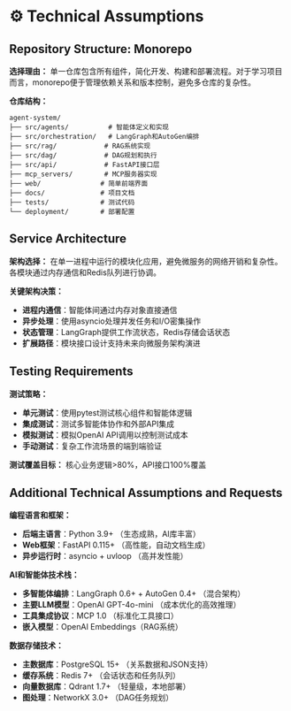 # ⚙️ Technical Assumptions

## Repository Structure: Monorepo

**选择理由：** 单一仓库包含所有组件，简化开发、构建和部署流程。对于学习项目而言，monorepo便于管理依赖关系和版本控制，避免多仓库的复杂性。

**仓库结构：**
```
agent-system/
├── src/agents/          # 智能体定义和实现
├── src/orchestration/   # LangGraph和AutoGen编排
├── src/rag/            # RAG系统实现
├── src/dag/            # DAG规划和执行
├── src/api/            # FastAPI接口层
├── mcp_servers/        # MCP服务器实现
├── web/               # 简单前端界面
├── docs/              # 项目文档
├── tests/             # 测试代码
└── deployment/        # 部署配置
```

## Service Architecture

**架构选择：** 在单一进程中运行的模块化应用，避免微服务的网络开销和复杂性。各模块通过内存通信和Redis队列进行协调。

**关键架构决策：**
- **进程内通信**：智能体间通过内存对象直接通信
- **异步处理**：使用asyncio处理并发任务和I/O密集操作
- **状态管理**：LangGraph提供工作流状态，Redis存储会话状态
- **扩展路径**：模块接口设计支持未来向微服务架构演进

## Testing Requirements

**测试策略：**
- **单元测试**：使用pytest测试核心组件和智能体逻辑
- **集成测试**：测试多智能体协作和外部API集成
- **模拟测试**：模拟OpenAI API调用以控制测试成本
- **手动测试**：复杂工作流场景的端到端验证

**测试覆盖目标：** 核心业务逻辑>80%，API接口100%覆盖

## Additional Technical Assumptions and Requests

**编程语言和框架：**
- **后端主语言**：Python 3.9+ （生态成熟，AI库丰富）
- **Web框架**：FastAPI 0.115+ （高性能，自动文档生成）
- **异步运行时**：asyncio + uvloop （高并发性能）

**AI和智能体技术栈：**
- **多智能体编排**：LangGraph 0.6+ + AutoGen 0.4+ （混合架构）
- **主要LLM模型**：OpenAI GPT-4o-mini （成本优化的高效推理）
- **工具集成协议**：MCP 1.0 （标准化工具接口）
- **嵌入模型**：OpenAI Embeddings（RAG系统）

**数据存储技术：**
- **主数据库**：PostgreSQL 15+ （关系数据和JSON支持）
- **缓存系统**：Redis 7+ （会话状态和任务队列）
- **向量数据库**：Qdrant 1.7+ （轻量级，本地部署）
- **图处理**：NetworkX 3.0+ （DAG任务规划）

